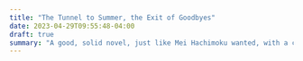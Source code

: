 ```yaml
---
title: "The Tunnel to Summer, the Exit of Goodbyes"
date: 2023-04-29T09:55:48-04:00
draft: true
summary: "A good, solid novel, just like Mei Hachimoku wanted, with a cute and compelling romance. 8/10"
---
```



